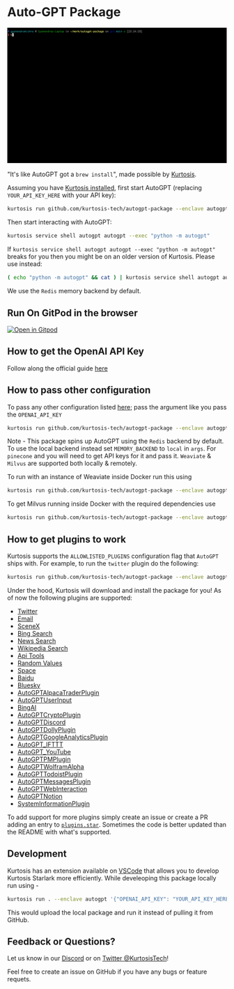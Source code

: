 # Auto-GPT Package

![Run of the Auto-GPT Package](/run.gif)

"It's like AutoGPT got a `brew install`", made possible by [Kurtosis](https://www.kurtosis.com/).

Assuming you have [Kurtosis installed](https://docs.kurtosis.com/install), first start AutoGPT (replacing `YOUR_API_KEY_HERE` with your API key):

```bash
kurtosis run github.com/kurtosis-tech/autogpt-package --enclave autogpt '{"OPENAI_API_KEY": "YOUR_API_KEY_HERE"}'
```

Then start interacting with AutoGPT:

```bash
kurtosis service shell autogpt autogpt --exec "python -m autogpt"
```

If `kurtosis service shell autogpt autogpt --exec "python -m autogpt"` breaks for you then you might be on an older version of Kurtosis. Please use instead:

```bash
( echo "python -m autogpt" && cat ) | kurtosis service shell autogpt autogpt
```

We use the `Redis` memory backend by default.

## Run On GitPod in the browser


[![Open in Gitpod](https://gitpod.io/button/open-in-gitpod.svg)](https://gitpod.io/?editor=code#https://github.com/kurtosis-tech/autogpt-package)


## How to get the OpenAI API Key

Follow along the official guide [here](https://significant-gravitas.github.io/Auto-GPT/installation/#:~:text=%F0%9F%92%BE%20Installation-,%E2%9A%A0%EF%B8%8F%20OpenAI%20API%20Keys%20Configuration,-Get%20your%20OpenAI)


## How to pass other configuration

To pass any other configuration listed [here](https://github.com/Significant-Gravitas/Auto-GPT/blob/master/.env.template); pass the argument like you pass the `OPENAI_API_KEY`

```bash
kurtosis run github.com/kurtosis-tech/autogpt-package --enclave autogpt '{"OPENAI_API_KEY": "YOUR_API_KEY_HERE", "RESTRICT_TO_WORKSPACE": "False"}'
```

Note - This package spins up AutoGPT using the `Redis` backend by default. To use the local backend instead set `MEMORY_BACKEND` to `local` in `args`. For `pinecone` and you will need to get API keys for it and pass it. `Weaviate` & `Milvus` are supported both locally & remotely.

To run with an instance of Weaviate inside Docker run this using

```bash
kurtosis run github.com/kurtosis-tech/autogpt-package --enclave autogpt '{"OPENAI_API_KEY": "YOUR_API_KEY_HERE", "MEMORY_BACKEND": "weaviate"}'
```

To get Milvus running inside Docker with the required dependencies use

```bash
kurtosis run github.com/kurtosis-tech/autogpt-package --enclave autogpt '{"OPENAI_API_KEY": "YOUR_API_KEY_HERE", "MEMORY_BACKEND": "milvus"}'
```

## How to get plugins to work

Kurtosis supports the `ALLOWLISTED_PLUGINS` configuration flag that `AutoGPT` ships with. For example, to run the `twitter` plugin do the following:

```bash
kurtosis run github.com/kurtosis-tech/autogpt-package --enclave autogpt '{"OPENAI_API_KEY": "YOUR_API_KEY_HERE", "ALLOWLISTED_PLUGINS": "twitter"}'
```

Under the hood, Kurtosis will download and install the package for you! As of now the following plugins are supported:

- [Twitter](https://github.com/Significant-Gravitas/Auto-GPT-Plugins/tree/master/src/autogpt_plugins/twitter)
- [Email](https://github.com/Significant-Gravitas/Auto-GPT-Plugins/tree/master/src/autogpt_plugins/email)
- [SceneX](https://github.com/Significant-Gravitas/Auto-GPT-Plugins/tree/master/src/autogpt_plugins/scenex)
- [Bing Search](https://github.com/Significant-Gravitas/Auto-GPT-Plugins/tree/master/src/autogpt_plugins/bing_search)
- [News Search](https://github.com/Significant-Gravitas/Auto-GPT-Plugins/tree/master/src/autogpt_plugins/news_search)
- [Wikipedia Search](https://github.com/Significant-Gravitas/Auto-GPT-Plugins/tree/master/src/autogpt_plugins/wikipedia_search)
- [Api Tools](https://github.com/Significant-Gravitas/Auto-GPT-Plugins/tree/master/src/autogpt_plugins/api_tools)
- [Random Values](https://github.com/Significant-Gravitas/Auto-GPT-Plugins/tree/master/src/autogpt_plugins/random_values)
- [Space](https://github.com/Significant-Gravitas/Auto-GPT-Plugins/tree/master/src/autogpt_plugins/astro)
- [Baidu](https://github.com/Significant-Gravitas/Auto-GPT-Plugins/tree/master/src/autogpt_plugins/baidu_search)
- [Bluesky](https://github.com/Significant-Gravitas/Auto-GPT-Plugins/tree/master/src/autogpt_plugins/bluesky)
- [AutoGPTAlpacaTraderPlugin](https://github.com/danikhan632/Auto-GPT-AlpacaTrader-Plugin)
- [AutoGPTUserInput](https://github.com/HFrovinJensen/Auto-GPT-User-Input-Plugin)
- [BingAI](https://github.com/gravelBridge/AutoGPT-BingAI)
- [AutoGPTCryptoPlugin](https://github.com/isaiahbjork/Auto-GPT-Crypto-Plugin)
- [AutoGPTDiscord](https://github.com/gravelBridge/AutoGPT-Discord)
- [AutoGPTDollyPlugin](https://github.com/pr-0f3t/Auto-GPT-Dolly-Plugin)
- [AutoGPTGoogleAnalyticsPlugin](https://github.com/isaiahbjork/Auto-GPT-Google-Analytics-Plugin)
- [AutoGPT_IFTTT](https://github.com/AntonioCiolino/AutoGPT-IFTTT)
- [AutoGPT_YouTube](https://github.com/jpetzke/AutoGPT-YouTube)
- [AutoGPTPMPlugin](https://github.com/minfenglu/AutoGPT-PM-Plugin)
- [AutoGPTWolframAlpha](https://github.com/gravelBridge/AutoGPT-WolframAlpha)
- [AutoGPTTodoistPlugin](https://github.com/danikhan632/Auto-GPT-Todoist-Plugin)
- [AutoGPTMessagesPlugin](https://github.com/danikhan632/Auto-GPT-Messages-Plugin)
- [AutoGPTWebInteraction](https://github.com/gravelBridge/AutoGPT-Web-Interaction)
- [AutoGPTNotion](https://github.com/doutv/Auto-GPT-Notion)
- [SystemInformationPlugin](https://github.com/hdkiller/Auto-GPT-SystemInfo)

To add support for more plugins simply create an issue or create a PR adding an entry to [`plugins.star`](https://github.com/kurtosis-tech/autogpt-package/blob/main/plugins.star). Sometimes the code is better updated than the README with what's supported.

## Development

Kurtosis has an extension available on [VSCode](https://marketplace.visualstudio.com/items?itemName=Kurtosis.kurtosis-extension) that allows you to develop Kurtosis
Starlark more efficiently. While develeoping this package locally run using -

```bash
kurtosis run . --enclave autogpt '{"OPENAI_API_KEY": "YOUR_API_KEY_HERE", "MEMORY_BACKEND": "weaviate"}'
```

This would upload the local package and run it instead of pulling it from GitHub.

## Feedback or Questions?

Let us know in our [Discord](https://discord.gg/eBWFjGtm) or on [Twitter @KurtosisTech](https://twitter.com/KurtosisTech)!

Feel free to create an issue on GitHub if you have any bugs or feature requets.
